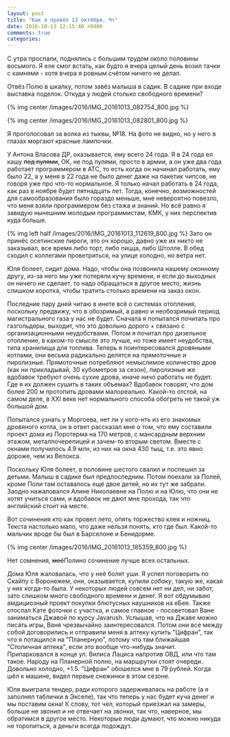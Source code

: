 ```yaml
---
layout: post
title: "Как я провёл 13 октября, Чт"
date: 2016-10-13 12:15:40 +0400
comments: true
categories: 
---
```

С утра проспали, поднялись с большим трудом около половины восьмого. Я еле смог встать, как будто я вчера целый день возил тачки с камнями - хотя вчера я ровным счётом ничего не делал.

Отвёз Полю в шкалку, потом завёз малыша в садик. В садике при входе выставка поделок. Откуда у людей столько свободного времени?

{% img center /images/2016/IMG_20161013_082754_800.jpg %}

{% img center /images/2016/IMG_20161013_082801_800.jpg %}

Я проголосовал за волка из тыквы, №18. На фото не видно, но у него в глазах моргают красные лампочки.

У Антона Власова ДР, оказывается, ему всего 24 года. Я в 24 года ел кашу ~~под пулями~~, ОК, не под пулями, просто в армии, а он уже два года работает программером в АТС, то есть когда он начинал работать, ему было 22, а у меня в 22 года не было денег даже на пакетик чипсов, не говоря уже про что-то нормальное. Я только начал работать в 24 года, как раз в ноябре будет пятнадцать лет. Тогда, конечно, возможностей для самообразования было гораздо меньше, мне невероятно повезло, что меня взяли программером без стажа и знаний. Но всё равно я завидую нынешним молодым программистам, КМК, у них перспектив куда больше.

{% img left half /images/2016/IMG_20161013_112619_800.jpg %} Зато он принёс осетинские пироги, это оч хорошо, давно уже их никто не заказывал, все время либо торт, либо пицца, либо Штолле. В обед сходил с коллегами проветриться, на улице холодно, но ветра нет. 

Юля болеет, сидит дома. Надо, чтобы она позвонила нашему оконному другу, из-за него мы уже потеряли кучу времени, и если до выходных он ничего не сделает, то надо обращаться в другое место, жизнь слишком коротка, чтобы тратить столько времени на заказ окон.

Последние пару дней читаю в инете всё о системах отопления, поскольку предвижу, что в обозримый, а равно и необозримый период магистрального газа у нас не будет. Сначала я попытался почитать про газгольдеры, выходит, что это довольно дорого + связано с организационными неудобствами. Потом я почитал про дизельное отопление, в каком-то смысле это лучше, но тоже имеет неудобства, типа хранилища для топлива. Теперь я поинтересовался дровяными котлами, они весьма радикально делятся на прямоточные и пиролизные. Прямоточные потребляют немыслимое количество дров (как ни прикладывай, 30 кубометров за сезон), пиролизные же вдобавок требуют очень сухие дрова, иначе ничо работать не будет. Где я их должен сушить в таких объемах? Вдобавок говорят, что дом более 200 м протопить дровами малореально. Какой-то отстой, на самом деле, в XXI веке нет нормального способа обогреть не такой уж большой дом.

Попытался узнать у Моргоева, нет ли у кого-нть из его знакомых дровяного котла, он в ответ рассказал мне о том, что ему составили проект дома из Поротерма на 170 метров, с мансардным верхним этажом, металлочерепицей и зачем-то вторым светом. Вместе с окнами получилось 4.9 млн, из них на окна 430 тыщ, т.е. это явно дороже, чем из Велокса.

Поскольку Юля болеет, в половине шестого свалил и поспешил за детьми. Малыш в садике был предпоследним. Потом поехали за Полей, кроме Поли там оставалось ещё двое детей, но их тут же забрали. Заодно нажаловался Алине Николаевне на Полю и на Юлю, что они не хотят учиться сами, и вдобавок не дают мне прохода, так что английский стоит на месте.

Вот сочинения кто как провел лето, опять торжество клея и ножниц. Текста настолько мало, что даже нельзя понять, кто где был. Какой-то мальчик вроде бы был в Барселоне и Бенидорме.

{% img center /images/2016/IMG_20161013_185359_800.jpg %}

Нет сомнения, ~~моё~~Полино сочинение лучше всех остальных.

Дома Юля жаловалась, что у неё болят уши. Я успел поговорить по Скайпу с Воронежем, они, оказывается, купили _собаку_, такую же, какая у них когда-то была. У некоторых людей совсем нет ни дел, ни забот, зато слишком много свободного времени и денег. Я вот обдумываю амдициозный проект покупки блютусных наушников на еБее. Также отослал Кате фоточки с участка, и самое главное - посоветовал Ване заниматься Джавой по курсу Javarush. Услышав, что на Джаве можно писать игры, Ваня чрезвычайно заинтересовался. Потом они все между собой договорились и отправили меня в аптеку купить "Цифран", так что я потащился на "Планерную", потому что там ближайшая "Столичная аптека", если это вообще что-нибудь значит. Припарковался в конце ул. Вилиса Лациса напротив ОВД, или что там такое. Народу на Планерной полно, на маршрутки стоят очереди. Довольно холодно, +1.5. "Цифран" обошелся мне в 79 рублей. Когда шёл к машине, видел первые снежинки в этом сезоне.

Юля выиграла тендер, ради которого задерживалась на работе (а я заполнял таблички в Экселе), так что теперь у нас будет куча денег и мы поставим окна! К слову, тот чел, который приезжал на замеры, больше не звонил и не отвечает на звонки, так что, наверное, мы обратимся в другое место. Некоторые люди думают, что можно никуда не торопиться, а деньги всегда подождут.